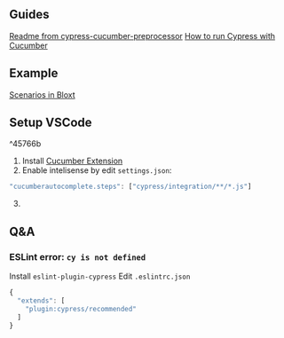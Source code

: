 ## Guides
[Readme from cypress-cucumber-preprocessor](https://github.com/TheBrainFamily/cypress-cucumber-preprocessor)
[How to run Cypress with Cucumber](https://www.browserstack.com/guide/how-to-run-cypress-cucumber-test)

## Example
[Scenarios in Bloxt](https://github.com/fadehelix/bloxt/tree/master/cypress/integration) 

## Setup VSCode

^45766b

1. Install [Cucumber Extension](https://marketplace.visualstudio.com/items?itemName=alexkrechik.cucumberautocomplete)
2. Enable intelisense by edit `settings.json`: 
```javascript
"cucumberautocomplete.steps": ["cypress/integration/**/*.js"]
``````
3. 



## Q&A
### ESLint error: `cy is not defined`
Install `eslint-plugin-cypress`
Edit  `.eslintrc.json`

```javascript
{
  "extends": [
    "plugin:cypress/recommended"
  ]
}
```